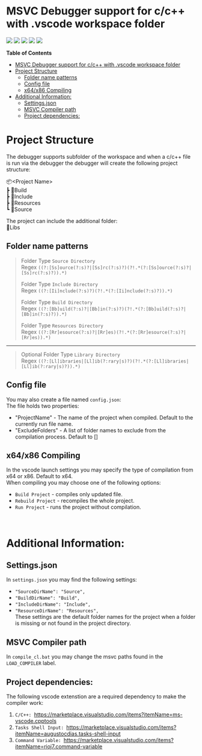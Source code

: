 # MSVC Debugger support for c/c++ with .vscode workspace folder

![](https://img.shields.io/github/stars/tails-pm/vscode_workspace_msvc_debugger) ![](https://img.shields.io/github/forks/tails-pm/vscode_workspace_msvc_debugger) ![](https://img.shields.io/github/v/tag/tails-pm/vscode_workspace_msvc_debugger) ![](https://img.shields.io/github/v/release/tails-pm/vscode_workspace_msvc_debugger) ![](https://img.shields.io/github/issues/tails-pm/vscode_workspace_msvc_debugger)

**Table of Contents**

- [MSVC Debugger support for c/c++ with .vscode workspace folder](#msvc-debugger-support-for-cc-with-vscode-workspace-folder)
- [Project Structure](#project-structure)
  - [Folder name patterns](#folder-name-patterns)
  - [Config file](#config-file)
  - [x64/x86 Compiling](#x64x86-compiling)
- [Additional Information:](#additional-information)
  - [Settings.json](#settingsjson)
  - [MSVC Compiler path](#msvc-compiler-path)
  - [Project dependencies:](#project-dependencies)

# Project Structure

The debugger supports subfolder of the workspace and when a c/c++ file is run via the debugger the debugger will create the following project structure:

📦\<Project Name><br>
 ┣ 📂Build<br>
 ┣ 📂Include<br>
 ┣ 📂Resources<br>
 ┗ 📂Source<br>

 The project can include the additional folder: <br>
 📂Libs

## Folder name patterns

> Folder Type `Source Directory`  
> Regex `((?:[Ss]ource(?:s)?|[Ss]rc(?:s)?)(?!.*(?:[Ss]ource(?:s)?|[Ss]rc(?:s)?)).*)`
> 
> Folder Type `Include Directory`  
> Regex `((?:[Ii]nclude(?:s)?)(?!.*(?:[Ii]nclude(?:s)?)).*)`
> 
> Folder Type `Build Directory`  
> Regex `((?:[Bb]uild(?:s)?|[Bb]in(?:s)?)(?!.*(?:[Bb]uild(?:s)?|[Bb]in(?:s)?)).*)`
> 
> Folder Type `Resources Directory`  
> Regex `((?:[Rr]esource(?:s)?|[Rr]es)(?!.*(?:[Rr]esource(?:s)?|[Rr]es)).*)`
---
> Optional Folder Type `Library Directory`  
> Regex `((?:[Ll]ibraries|[Ll]ib(?:rary|s)?)(?!.*(?:[Ll]ibraries|[Ll]ib(?:rary|s)?)).*)`


## Config file
You may also create a file named `config.json`:<br>
The file holds two properties:<br>
  * "ProjectName" - The name of the project when compiled. Default to the currently run file name.
  * "ExcludeFolders" - A list of folder names to exclude from the compilation process. Default to []


## x64/x86 Compiling
In the vscode launch settings you may specify the type of compilation from x64 or x86. Default to x64.
<br>
When compiling you may choose one of the following options:
  * `Build Project` - compiles only updated file.
  * `Rebuild Project` - recompiles the whole project.
  * `Run Project` - runs the project without compilation.


<br>

# Additional Information:

## Settings.json
In `settings.json` you may find the following settings:
  * `"SourceDirName": "Source",`
  * `"BuildDirName": "Build",`
  * `"IncludeDirName": "Include",` 
  * `"ResourceDirName": "Resources",`<br>
These settings are the default folder names for the project when a folder is missing or not found in the project directory.

## MSVC Compiler path
In `compile_cl.bat` you may change the msvc paths found in the `LOAD_COMPILER` label.

## Project dependencies:
The following vscode extenstion are a required dependency to make the compiler work: <br>
  1. `C/C++: `https://marketplace.visualstudio.com/items?itemName=ms-vscode.cpptools
  2. `Tasks Shell Input: `https://marketplace.visualstudio.com/items?itemName=augustocdias.tasks-shell-input
  3. `Command Variable: `https://marketplace.visualstudio.com/items?itemName=rioj7.command-variable
